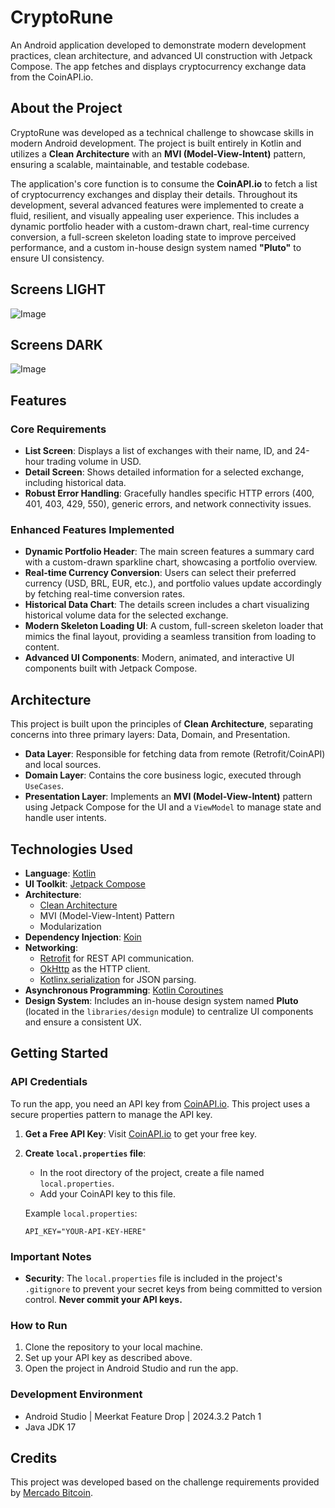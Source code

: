 # CryptoRune

An Android application developed to demonstrate modern development practices, clean architecture, and advanced UI construction with Jetpack Compose. The app fetches and displays cryptocurrency exchange data from the CoinAPI.io.

## About the Project

CryptoRune was developed as a technical challenge to showcase skills in modern Android development. The project is built entirely in Kotlin and utilizes a **Clean Architecture** with an **MVI (Model-View-Intent)** pattern, ensuring a scalable, maintainable, and testable codebase.

The application's core function is to consume the **CoinAPI.io** to fetch a list of cryptocurrency exchanges and display their details. Throughout its development, several advanced features were implemented to create a fluid, resilient, and visually appealing user experience. This includes a dynamic portfolio header with a custom-drawn chart, real-time currency conversion, a full-screen skeleton loading state to improve perceived performance, and a custom in-house design system named **"Pluto"** to ensure UI consistency.

## Screens LIGHT

![Image](https://github.com/user-attachments/assets/cd066322-7c10-4bbf-be11-e8c2d5332953)

## Screens DARK

![Image](https://github.com/user-attachments/assets/76fd6871-f4a4-4461-bfea-b2692a954d69)

## Features

### Core Requirements
-   **List Screen**: Displays a list of exchanges with their name, ID, and 24-hour trading volume in USD.
-   **Detail Screen**: Shows detailed information for a selected exchange, including historical data.
-   **Robust Error Handling**: Gracefully handles specific HTTP errors (400, 401, 403, 429, 550), generic errors, and network connectivity issues.

### Enhanced Features Implemented
-   **Dynamic Portfolio Header**: The main screen features a summary card with a custom-drawn sparkline chart, showcasing a portfolio overview.
-   **Real-time Currency Conversion**: Users can select their preferred currency (USD, BRL, EUR, etc.), and portfolio values update accordingly by fetching real-time conversion rates.
-   **Historical Data Chart**: The details screen includes a chart visualizing historical volume data for the selected exchange.
-   **Modern Skeleton Loading UI**: A custom, full-screen skeleton loader that mimics the final layout, providing a seamless transition from loading to content.
-   **Advanced UI Components**: Modern, animated, and interactive UI components built with Jetpack Compose.

## Architecture

This project is built upon the principles of **Clean Architecture**, separating concerns into three primary layers: Data, Domain, and Presentation.

-   **Data Layer**: Responsible for fetching data from remote (Retrofit/CoinAPI) and local sources.
-   **Domain Layer**: Contains the core business logic, executed through `UseCases`.
-   **Presentation Layer**: Implements an **MVI (Model-View-Intent)** pattern using Jetpack Compose for the UI and a `ViewModel` to manage state and handle user intents.

## Technologies Used

-   **Language**: [Kotlin](https://kotlinlang.org/)
-   **UI Toolkit**: [Jetpack Compose](https://developer.android.com/jetpack/compose)
-   **Architecture**:
    -   [Clean Architecture](https://blog.cleancoder.com/uncle-bob/2012/08/13/the-clean-architecture.html)
    -   MVI (Model-View-Intent) Pattern
    -   Modularization
-   **Dependency Injection**: [Koin](https://insert-koin.io/)
-   **Networking**:
    -   [Retrofit](https://square.github.io/retrofit/) for REST API communication.
    -   [OkHttp](https://square.github.io/okhttp/) as the HTTP client.
    -   [Kotlinx.serialization](https://github.com/Kotlin/kotlinx.serialization) for JSON parsing.
-   **Asynchronous Programming**: [Kotlin Coroutines](https://kotlinlang.org/docs/coroutines-overview.html)
-   **Design System**: Includes an in-house design system named **Pluto** (located in the `libraries/design` module) to centralize UI components and ensure a consistent UX.

## Getting Started

### API Credentials

To run the app, you need an API key from [CoinAPI.io](https://www.coinapi.io/). This project uses a secure properties pattern to manage the API key.

1.  **Get a Free API Key**: Visit [CoinAPI.io](https://www.coinapi.io/get-free-api-key?product_id=market-data-api) to get your free key.

2.  **Create `local.properties` file**:
    -   In the root directory of the project, create a file named `local.properties`.
    -   Add your CoinAPI key to this file.

    Example `local.properties`:
    ```properties
    API_KEY="YOUR-API-KEY-HERE"
    ```

### Important Notes
-   **Security**: The `local.properties` file is included in the project's `.gitignore` to prevent your secret keys from being committed to version control. **Never commit your API keys.**

### How to Run

1.  Clone the repository to your local machine.
2.  Set up your API key as described above.
3.  Open the project in Android Studio and run the app.

### Development Environment

-   Android Studio | Meerkat Feature Drop | 2024.3.2 Patch 1
-   Java JDK 17

## Credits

This project was developed based on the challenge requirements provided by [Mercado Bitcoin](https://github.com/mercadobitcoin/querosermb).
